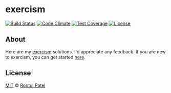# exercism

[![Build Status](https://img.shields.io/travis/rootulp/exercism.svg)](https://travis-ci.org/rootulp/exercism)
[![Code Climate](https://img.shields.io/codeclimate/github/rootulp/exercism.svg)](https://codeclimate.com/github/rootulp/exercism)
[![Test Coverage](https://img.shields.io/codeclimate/coverage/github/rootulp/exercism.svg)](https://codeclimate.com/github/rootulp/exercism/coverage)
[![License](https://img.shields.io/:license-mit-blue.svg)](https://rootulp.mit-license.org)

## About

Here are my [exercism](http://exercism.io/rootulp) solutions. I'd appreciate any feedback.
If you are new to exercism, you can get started [here](http://exercism.io/how-it-works/newbie).

## License

[MIT](https://rootulp.mit-license.org/) © [Rootul Patel](https://rootulp.com)
